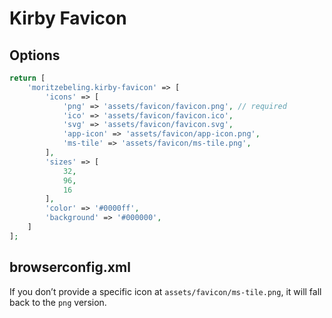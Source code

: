 # Kirby Favicon

## Options

```php
return [
    'moritzebeling.kirby-favicon' => [
        'icons' => [
            'png' => 'assets/favicon/favicon.png', // required
            'ico' => 'assets/favicon/favicon.ico',
            'svg' => 'assets/favicon/favicon.svg',
            'app-icon' => 'assets/favicon/app-icon.png',
            'ms-tile' => 'assets/favicon/ms-tile.png',
        ],
        'sizes' => [
            32,
            96,
            16
        ],
        'color' => '#0000ff',
        'background' => '#000000',
    ]
];
```

## browserconfig.xml

If you don’t provide a specific icon at `assets/favicon/ms-tile.png`, it will fall back to the `png` version.